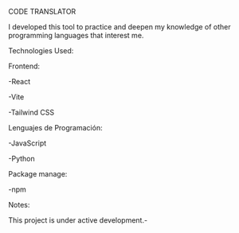 CODE TRANSLATOR

I developed this tool to practice and deepen my knowledge of other programming languages that interest me.

Technologies Used:

Frontend:

  -React 

  -Vite 

  -Tailwind CSS 


Lenguajes de Programación:

  -JavaScript 

  -Python 


Package manage:

  -npm 
  
Notes:

  This project is under active development.-
